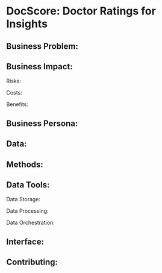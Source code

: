 # DocScore: Doctor Ratings for Insights

## Business Problem:

## Business Impact:

Risks:

Costs:

Benefits:

## Business Persona:

## Data:

## Methods:

## Data Tools:

Data Storage:

Data Processing:

Data Orchestration:

## Interface:

## Contributing:
